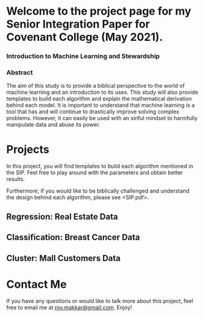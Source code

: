 # Welcome to the project page for my Senior Integration Paper for Covenant College (May 2021).

### Introduction to Machine Learning and Stewardship

### Abstract
The aim of this study is to provide a biblical perspective to the world of machine learning and an introduction to its uses. This study will also provide templates to build each algorithm and explain the mathematical derivation behind each model. It is important to understand that machine learning is a tool that has and will continue to drastically improve solving complex problems. However, it can easily be used with an sinful mindset to harmfully manipulate data and abuse its power.

# Projects
In this project, you will find templates to build each algorithm mentioned in the SIP. Feel free to play around with the parameters and obtain better results.

Furthermore, if you would like to be biblically challenged and understand the design behind each algorithm, please see <SIP.pdf>.

## Regression: Real Estate Data
## Classification: Breast Cancer Data
## Cluster: Mall Customers Data

# Contact Me
If you have any questions or would like to talk more about this project, feel free to email me at <roy.makkar@gmail.com>. Enjoy!
